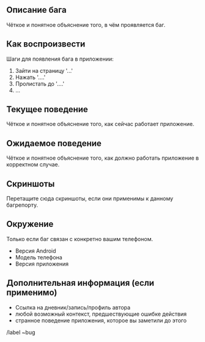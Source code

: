 Описание бага
-------------
Чёткое и понятное объяснение того, в чём проявляется баг.

Как воспроизвести
-----------------
Шаги для появления бага в приложении:
1. Зайти на страницу '...'
2. Нажать '....'
3. Пролистать до '....'
4. ...

Текущее поведение
-----------------
Чёткое и понятное объяснение того, как сейчас работает приложение.

Ожидаемое поведение
-------------------
Чёткое и понятное объяснение того, как должно работать приложение в корректном случае.

Скриншоты
---------
Перетащите сюда скриншоты, если они применимы к данному багрепорту.

Окружение
---------
Только если баг связан с конкретно вашим телефоном. 
 - Версия Android
 - Модель телефона
 - Версия приложения

Дополнительная информация (если применимо)
------------------------------------------
- Ссылка на дневник/запись/профиль автора
- любой возможный контекст, предшествующие ошибке действия
- странное поведение приложения, которое вы заметили до этого


/label ~bug
